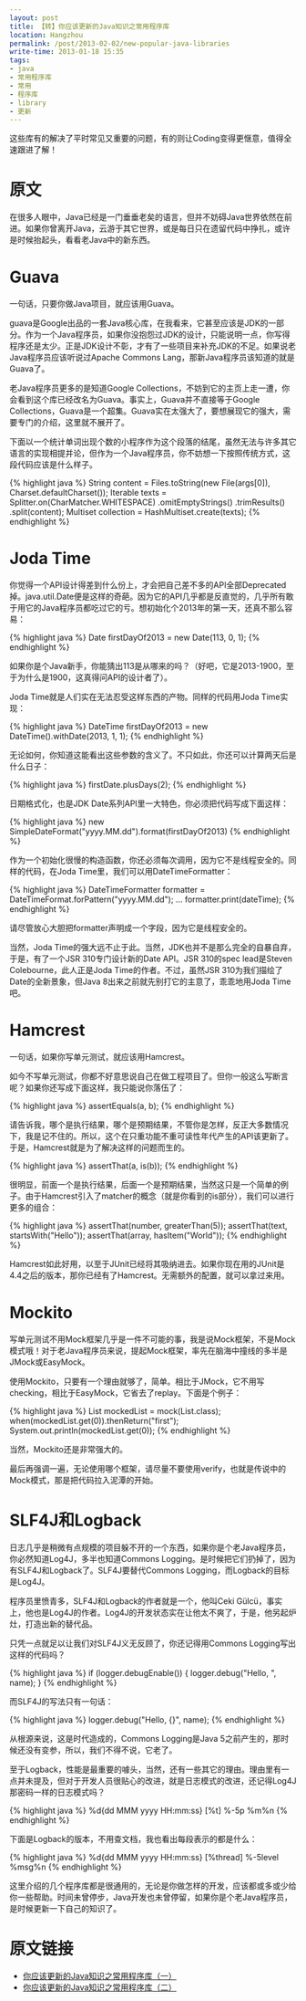 ```yaml
---
layout: post
title: 【转】你应该更新的Java知识之常用程序库
location: Hangzhou
permalink: /post/2013-02-02/new-popular-java-libraries
write-time: 2013-01-18 15:35
tags:
- java
- 常用程序库
- 常用
- 程序库
- library
- 更新
---
```


这些库有的解决了平时常见又重要的问题，有的则让Coding变得更惬意，值得全速跟进了解！

原文
===============

在很多人眼中，Java已经是一门垂垂老矣的语言，但并不妨碍Java世界依然在前进。如果你曾离开Java，云游于其它世界，或是每日只在遗留代码中挣扎，或许是时候抬起头，看看老Java中的新东西。

Guava
======================

一句话，只要你做Java项目，就应该用Guava。

guava是Google出品的一套Java核心库，在我看来，它甚至应该是JDK的一部分。作为一个Java程序员，如果你没抱怨过JDK的设计，只能说明一点，你写得程序还是太少。正是JDK设计不彰，才有了一些项目来补充JDK的不足。如果说老Java程序员应该听说过Apache Commons Lang，那新Java程序员该知道的就是Guava了。

老Java程序员更多的是知道Google Collections，不妨到它的主页上走一遭，你会看到这个库已经改名为Guava。事实上，Guava并不直接等于Google Collections，Guava是一个超集。Guava实在太强大了，要想展现它的强大，需要专门的介绍，这里就不展开了。

下面以一个统计单词出现个数的小程序作为这个段落的结尾，虽然无法与许多其它语言的实现相提并论，但作为一个Java程序员，你不妨想一下按照传统方式，这段代码应该是什么样子。

{% highlight java %}
String content = Files.toString(new File(args[0]), Charset.defaultCharset());
Iterable texts = Splitter.on(CharMatcher.WHITESPACE)
                                                 .omitEmptyStrings()
                                                 .trimResults()
                                                 .split(content);
Multiset collection = HashMultiset.create(texts);
{% endhighlight %}

Joda Time
======================

你觉得一个API设计得差到什么份上，才会把自己差不多的API全部Deprecated掉。java.util.Date便是这样的奇葩。因为它的API几乎都是反直觉的，几乎所有敢于用它的Java程序员都吃过它的亏。想初始化个2013年的第一天，还真不那么容易：

{% highlight java %}
Date firstDayOf2013 = new Date(113, 0, 1);
{% endhighlight %}

如果你是个Java新手，你能猜出113是从哪来的吗？（好吧，它是2013-1900，至于为什么是1900，这真得问API的设计者了）。

Joda Time就是人们实在无法忍受这样东西的产物。同样的代码用Joda Time实现：

{% highlight java %}
DateTime firstDayOf2013 = new DateTime().withDate(2013, 1, 1);
{% endhighlight %}

无论如何，你知道这能看出这些参数的含义了。不只如此，你还可以计算两天后是什么日子：

{% highlight java %}
firstDate.plusDays(2);
{% endhighlight %}

日期格式化，也是JDK Date系列API里一大特色，你必须把代码写成下面这样：

{% highlight java %}
new SimpleDateFormat("yyyy.MM.dd").format(firstDayOf2013)
{% endhighlight %}

作为一个初始化很慢的构造函数，你还必须每次调用，因为它不是线程安全的。同样的代码，在Joda Time里，我们可以用DateTimeFormatter：

{% highlight java %}
DateTimeFormatter formatter = DateTimeFormat.forPattern("yyyy.MM.dd");
...
formatter.print(dateTime);
{% endhighlight %}

请尽管放心大胆把formatter声明成一个字段，因为它是线程安全的。

当然，Joda Time的强大远不止于此。当然，JDK也并不是那么完全的自暴自弃，于是，有了一个JSR 310专门设计新的Date API。JSR 310的spec lead是Steven Colebourne，此人正是Joda Time的作者。不过，虽然JSR 310为我们描绘了Date的全新景象，但Java 8出来之前就先别打它的主意了，乖乖地用Joda Time吧。


Hamcrest
=====================

一句话，如果你写单元测试，就应该用Hamcrest。

如今不写单元测试，你都不好意思说自己在做工程项目了。但你一般这么写断言呢？如果你还写成下面这样，我只能说你落伍了：

{% highlight java %}
assertEquals(a, b);
{% endhighlight %}

请告诉我，哪个是执行结果，哪个是预期结果，不管你是怎样，反正大多数情况下，我是记不住的。所以，这个在只重功能不重可读性年代产生的API该更新了。于是，Hamcrest就是为了解决这样的问题而生的。

{% highlight java %}
assertThat(a, is(b));
{% endhighlight %}

很明显，前面一个是执行结果，后面一个是预期结果，当然这只是一个简单的例子。由于Hamcrest引入了matcher的概念（就是你看到的is部分），我们可以进行更多的组合：

{% highlight java %}
assertThat(number, greaterThan(5));
assertThat(text, startsWith("Hello"));
assertThat(array, hasItem("World"));
{% endhighlight %}

Hamcrest如此好用，以至于JUnit已经将其吸纳进去。如果你现在用的JUnit是4.4之后的版本，那你已经有了Hamcrest。无需额外的配置，就可以拿过来用。

Mockito
=======================

写单元测试不用Mock框架几乎是一件不可能的事，我是说Mock框架，不是Mock模式哦！对于老Java程序员来说，提起Mock框架，率先在脑海中撞线的多半是JMock或EasyMock。

使用Mockito，只要有一个理由就够了，简单。相比于JMock，它不用写checking，相比于EasyMock，它省去了replay。下面是个例子：

{% highlight java %}
List mockedList = mock(List.class);
when(mockedList.get(0)).thenReturn("first");
System.out.println(mockedList.get(0));
{% endhighlight %}

当然，Mockito还是非常强大的。

最后再强调一遍，无论使用哪个框架，请尽量不要使用verify，也就是传说中的Mock模式，那是把代码拉入泥潭的开始。

SLF4J和Logback
==========================

日志几乎是稍微有点规模的项目躲不开的一个东西，如果你是个老Java程序员，你必然知道Log4J，多半也知道Commons Logging。是时候把它们扔掉了，因为有SLF4J和Logback了。SLF4J要替代Commons Logging，而Logback的目标是Log4J。

程序员里愤青多，SLF4J和Logback的作者就是一个，他叫Ceki Gülcü，事实上，他也是Log4J的作者。Log4J的开发状态实在让他太不爽了，于是，他另起炉灶，打造出新的替代品。

只凭一点就足以让我们对SLF4J义无反顾了，你还记得用Commons Logging写出这样的代码吗？

{% highlight java %}
if (logger.debugEnable()) {
  logger.debug("Hello, ", name);
}
{% endhighlight %}

而SLF4J的写法只有一句话：

{% highlight java %}
logger.debug("Hello, {}", name);
{% endhighlight %}

从根源来说，这是时代造成的，Commons Logging是Java 5之前产生的，那时候还没有变参，所以，我们不得不说，它老了。

至于Logback，性能是最重要的噱头，当然，还有一些其它的理由。理由里有一点并未提及，但对于开发人员很贴心的改进，就是日志模式的改进，还记得Log4J那密码一样的日志模式吗？

{% highlight java %}
%d{dd MMM yyyy HH:mm:ss} [%t] %-5p %m%n
{% endhighlight %}

下面是Logback的版本，不用查文档，我也看出每段表示的都是什么：

{% highlight java %}
%d{dd MMM yyyy HH:mm:ss} [%thread] %-5level %msg%n
{% endhighlight %}

这里介绍的几个程序库都是很通用的，无论是你做怎样的开发，应该都或多或少给你一些帮助。时间未曾停步，Java开发也未曾停留，如果你是个老Java程序员，是时候更新一下自己的知识了。

原文链接
================

- [你应该更新的Java知识之常用程序库（一）](http://dreamhead.blogbus.com/logs/226738702.html "你应该更新的Java知识之常用程序库（一）")
- [你应该更新的Java知识之常用程序库（二）](http://dreamhead.blogbus.com/logs/226738756.html "你应该更新的Java知识之常用程序库（二）")